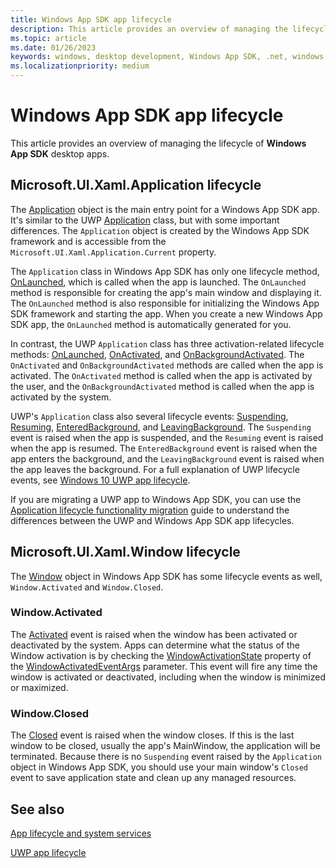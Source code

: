 ```yaml
---
title: Windows App SDK app lifecycle
description: This article provides an overview of managing the lifecycle of Windows App SDK apps.
ms.topic: article
ms.date: 01/26/2023
keywords: windows, desktop development, Windows App SDK, .net, windows 10, windows 11, winui, app lifecycle
ms.localizationpriority: medium
---
```


# Windows App SDK app lifecycle

This article provides an overview of managing the lifecycle of **Windows App SDK** desktop apps.

## Microsoft.UI.Xaml.Application lifecycle

The [Application](/windows/windows-app-sdk/api/winrt/microsoft.ui.xaml.application) object is the main entry point for a Windows App SDK app. It's similar to the UWP [Application](/uwp/api/windows.ui.xaml.application) class, but with some important differences. The `Application` object is created by the Windows App SDK framework and is accessible from the `Microsoft.UI.Xaml.Application.Current` property.

The `Application` class in Windows App SDK has only one lifecycle method, [OnLaunched](/windows/windows-app-sdk/api/winrt/microsoft.ui.xaml.application.onlaunched), which is called when the app is launched. The `OnLaunched` method is responsible for creating the app's main window and displaying it. The `OnLaunched` method is also responsible for initializing the Windows App SDK framework and starting the app. When you create a new Windows App SDK app, the `OnLaunched` method is automatically generated for you.

In contrast, the UWP `Application` class has three activation-related lifecycle methods: [OnLaunched](/uwp/api/windows.ui.xaml.application.onlaunched), [OnActivated](/uwp/api/windows.ui.xaml.application.onactivated), and [OnBackgroundActivated](/uwp/api/windows.ui.xaml.application.onbackgroundactivated). The `OnActivated` and `OnBackgroundActivated` methods are called when the app is activated. The `OnActivated` method is called when the app is activated by the user, and the `OnBackgroundActivated` method is called when the app is activated by the system.

UWP's `Application` class also several lifecycle events: [Suspending](/uwp/api/windows.ui.xaml.application.suspending), [Resuming](/uwp/api/windows.ui.xaml.application.resuming), [EnteredBackground](/uwp/api/windows.ui.xaml.application.enteredbackground), and [LeavingBackground](/uwp/api/windows.ui.xaml.application.leavingbackground). The `Suspending` event is raised when the app is suspended, and the `Resuming` event is raised when the app is resumed. The `EnteredBackground` event is raised when the app enters the background, and the `LeavingBackground` event is raised when the app leaves the background. For a full explanation of UWP lifecycle events, see [Windows 10 UWP app lifecycle](/windows/uwp/launch-resume/app-lifecycle).

If you are migrating a UWP app to Windows App SDK, you can use the [Application lifecycle functionality migration](/windows/apps/windows-app-sdk/migrate-to-windows-app-sdk/guides/applifecycle) guide to understand the differences between the UWP and Windows App SDK app lifecycles.

## Microsoft.UI.Xaml.Window lifecycle

The [Window](/windows/windows-app-sdk/api/winrt/microsoft.ui.xaml.window) object in Windows App SDK has some lifecycle events as well, `Window.Activated` and `Window.Closed`.

### Window.Activated

The [Activated](/windows/windows-app-sdk/api/winrt/microsoft.ui.xaml.window.activated) event is raised when the window has been activated or deactivated by the system. Apps can determine what the status of the Window activation is by checking the [WindowActivationState](/windows/windows-app-sdk/api/winrt/microsoft.ui.xaml.windowactivatedeventargs.windowactivationstate) property of the [WindowActivatedEventArgs](/windows/windows-app-sdk/api/winrt/microsoft.ui.xaml.windowactivatedeventargs) parameter. This event will fire any time the window is activated or deactivated, including when the window is minimized or maximized.

### Window.Closed

The [Closed](/windows/windows-app-sdk/api/winrt/microsoft.ui.xaml.window.closed) event is raised when the window closes. If this is the last window to be closed, usually the app's MainWindow, the application will be terminated. Because there is no `Suspending` event raised by the `Application` object in Windows App SDK, you should use your main window's `Closed` event to save application state and clean up any managed resources.

## See also

[App lifecycle and system services](/windows/apps/develop/app-lifecycle-and-system-services)

[UWP app lifecycle](/windows/uwp/launch-resume/app-lifecycle)
